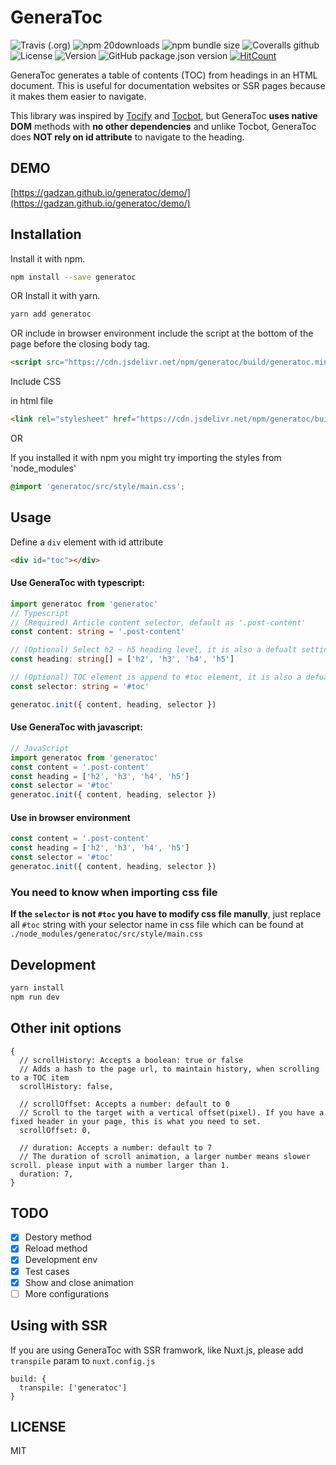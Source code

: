 # GeneraToc

![Travis (.org)](https://img.shields.io/travis/gadzan/generatoc?style=for-the-badge)
![npm 20downloads](https://img.shields.io/npm/dt/generatoc?label=npm%20downloads&logo=npm&style=for-the-badge)
![npm bundle size](https://img.shields.io/bundlephobia/min/generatoc?style=for-the-badge)
![Coveralls github](https://img.shields.io/coveralls/github/gadzan/generatoc?style=for-the-badge)
![License](https://img.shields.io/npm/l/generatoc?style=for-the-badge)
![Version](https://img.shields.io/npm/v/generatoc?logo=npm&label=version&style=for-the-badge)
![GitHub package.json version](https://img.shields.io/github/package-json/v/gadzan/generatoc?logo=github&style=for-the-badge)
[![HitCount](http://hits.dwyl.com/gadzan/generatoc.svg)](http://hits.dwyl.com/gadzan/generatoc)

GeneraToc generates a table of contents (TOC) from headings in an HTML document. This is useful for documentation websites or SSR pages because it makes them easier to navigate. 

This library was inspired by [Tocify](https://github.com/gfranko/jquery.tocify.js) and [Tocbot](https://github.com/tscanlin/tocbot), but GeneraToc **uses native DOM** methods with **no other dependencies** and unlike Tocbot, GeneraToc does **NOT rely on id attribute** to navigate to the heading.

## DEMO

[https://gadzan.github.io/generatoc/demo/](https://gadzan.github.io/generatoc/demo/)

## Installation

Install it with npm.
```bash
npm install --save generatoc
```

OR Install it with yarn.
```bash
yarn add generatoc
```

OR include in browser environment
include the script at the bottom of the page before the closing body tag.
```html
<script src="https://cdn.jsdelivr.net/npm/generatoc/build/generatoc.min.js"></script>
```

Include CSS

in html file
```html
<link rel="stylesheet" href="https://cdn.jsdelivr.net/npm/generatoc/build/generatoc.min.css">
```

OR

If you installed it with npm you might try importing the styles from 'node_modules'
```css
@import 'generatoc/src/style/main.css';
```

## Usage

Define a `div` element with id attribute
```html
<div id="toc"></div>
```

#### Use GeneraToc with typescript:
```typescript
import generatoc from 'generatoc'
// Typescript
// (Required) Article content selector, default as '.post-content'
const content: string = '.post-content'

// (Optional) Select h2 ~ h5 heading level, it is also a defualt setting if you leave it undefined
const heading: string[] = ['h2', 'h3', 'h4', 'h5']

// (Optional) TOC element is append to #toc element, it is also a defualt setting if you leave it undefined
const selector: string = '#toc'

generatoc.init({ content, heading, selector })
```

#### Use GeneraToc with javascript:
```javascript
// JavaScript
import generatoc from 'generatoc'
const content = '.post-content'
const heading = ['h2', 'h3', 'h4', 'h5']
const selector = '#toc'
generatoc.init({ content, heading, selector })
```

#### Use in browser environment
```javascript
const content = '.post-content'
const heading = ['h2', 'h3', 'h4', 'h5']
const selector = '#toc'
generatoc.init({ content, heading, selector })
```

### You need to know when importing css file

**If the `selector` is not `#toc` you have to modify css file manully**, just replace all `#toc` string with your selector name in css file which can be found at `./node_modules/generatoc/src/style/main.css`

## Development

```bash
yarn install
npm run dev
```

## Other init options
```
{
  // scrollHistory: Accepts a boolean: true or false
  // Adds a hash to the page url, to maintain history, when scrolling to a TOC item
  scrollHistory: false,

  // scrollOffset: Accepts a number: default to 0
  // Scroll to the target with a vertical offset(pixel). If you have a fixed header in your page, this is what you need to set.
  scrollOffset: 0,

  // duration: Accepts a number: default to 7
  // The duration of scroll animation, a larger number means slower scroll. please input with a number larger than 1.
  duration: 7,
}
```

## TODO

- [x] Destory method
- [x] Reload method
- [x] Development env
- [x] Test cases
- [x] Show and close animation
- [ ] More configurations

## Using with SSR

If you are using GeneraToc with SSR framwork, like Nuxt.js, please add `transpile` param to `nuxt.config.js`
```
build: {
  transpile: ['generatoc']
}
```

## LICENSE
MIT
